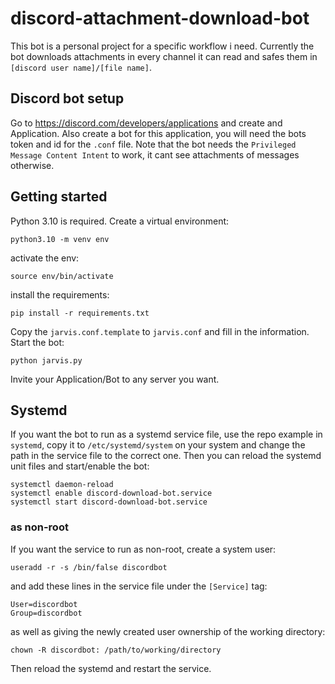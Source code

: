 # discord-attachment-download-bot

This bot is a personal project for a specific workflow i need. Currently the bot downloads attachments in every channel it can read and safes them in `[discord user name]/[file name]`.

## Discord bot setup

Go to https://discord.com/developers/applications and create and Application. Also create a bot for this application, you will need the bots token and id for the `.conf` file. Note that the bot needs the `Privileged Message Content Intent` to work, it cant see attachments of messages otherwise.

## Getting started

Python 3.10 is required. Create a virtual environment:
```
python3.10 -m venv env
```
activate the env:
```
source env/bin/activate
```
install the requirements:
```
pip install -r requirements.txt
```

Copy the `jarvis.conf.template` to `jarvis.conf` and fill in the information. Start the bot:
```
python jarvis.py
```

Invite your Application/Bot to any server you want.


## Systemd

If you want the bot to run as a systemd service file, use the repo example in `systemd`, copy it to `/etc/systemd/system` on your system and change the path in the service file to the correct one.
Then you can reload the systemd unit files and start/enable the bot:
```
systemctl daemon-reload
systemctl enable discord-download-bot.service
systemctl start discord-download-bot.service
```

### as non-root

If you want the service to run as non-root, create a system user:
```
useradd -r -s /bin/false discordbot
```
and add these lines in the service file under the `[Service]` tag:
```
User=discordbot
Group=discordbot
```
as well as giving the newly created user ownership of the working directory:
```
chown -R discordbot: /path/to/working/directory
```

Then reload the systemd and restart the service.
